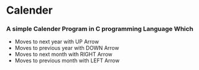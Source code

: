 # Calender
### A simple Calender Program in C programming Language Which
- Moves to next year with UP Arrow
- Moves to previous year with DOWN Arrow
- Moves to next month with RIGHT Arrow
- Moves to previous month with LEFT Arrow